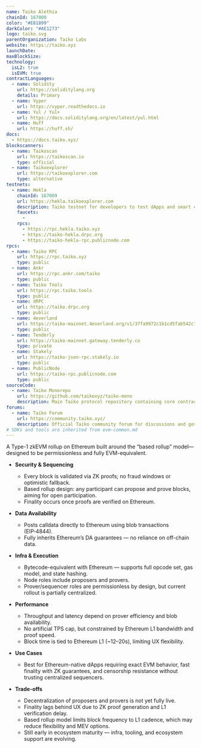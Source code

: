 ```yaml
---
name: Taiko Alethia
chainId: 167000
color: "#E81899"
darkColor: "#AE1273"
logo: taiko.svg
parentOrganization: Taiko Labs
website: https://taiko.xyz
launchDate: 
maxBlockSize: 
technology:
  isL2: true
  isEVM: true
contractLanguages:
  - name: Solidity
    url: https://soliditylang.org
    details: Primary
  - name: Vyper
    url: https://vyper.readthedocs.io
  - name: Yul / Yul+
    url: https://docs.soliditylang.org/en/latest/yul.html
  - name: Huff
    url: https://huff.sh/
docs:
  - https://docs.taiko.xyz/
blockscanners:
  - name: Taikoscan
    url: https://taikoscan.io
    type: official
  - name: Taikoexplorer
    url: https://taikoexplorer.com
    type: alternative
testnets:
  - name: Hekla
    chainId: 167009
    url: https://hekla.taikoexplorer.com
    description: Taiko testnet for developers to test dApps and smart contracts before mainnet deployment.
    faucets:
      - 
    rpcs:
      - https://rpc.hekla.taiko.xyz
      - https://taiko-hekla.drpc.org
      - https://taiko-hekla-rpc.publicnode.com
rpcs:
  - name: Taiko RPC
    url: https://rpc.taiko.xyz
    type: public
  - name: Ankr
    url: https://rpc.ankr.com/taiko
    type: public
  - name: Taiko Tools
    url: https://rpc.taiko.tools
    type: public
  - name: dRPC
    url: https://taiko.drpc.org
    type: public
  - name: 4everland
    url: https://taiko-mainnet.4everland.org/v1/37fa9972c1b1cd5fab542c7bdd4cde2f
    type: public
  - name: Tenderly
    url: https://taiko-mainnet.gateway.tenderly.co
    type: private
  - name: Stakely
    url: https://taiko-json-rpc.stakely.io
    type: public
  - name: PublicNode
    url: https://taiko-rpc.publicnode.com
    type: public
sourceCode:
  - name: Taiko Monorepo
    url: https://github.com/taikoxyz/taiko-mono
    description: Main Taiko protocol repository containing core contracts and infrastructure
forums:
  - name: Taiko Forum
    url: https://community.taiko.xyz/
    description: Official Taiko community forum for discussions and governance
# SDKs and tools are inherited from evm-common.md
---
```


A Type-1 zkEVM rollup on Ethereum built around the “based rollup” model—designed to be permissionless and fully EVM-equivalent.

- **Security & Sequencing**  
  - Every block is validated via ZK proofs; no fraud windows or optimistic fallback.  
  - Based rollup design: any participant can propose and prove blocks, aiming for open participation.  
  - Finality occurs once proofs are verified on Ethereum.

- **Data Availability**  
  - Posts calldata directly to Ethereum using blob transactions (EIP‑4844).  
  - Fully inherits Ethereum’s DA guarantees — no reliance on off-chain data.

- **Infra & Execution**  
  - Bytecode-equivalent with Ethereum — supports full opcode set, gas model, and state hashing.  
  - Node roles include proposers and provers.  
  - Prover/sequencer roles are permissionless by design, but current rollout is partially centralized.

- **Performance**  
  - Throughput and latency depend on prover efficiency and blob availability.  
  - No artificial TPS cap, but constrained by Ethereum L1 bandwidth and proof speed.  
  - Block time is tied to Ethereum L1 (~12–20s), limiting UX flexibility.

- **Use Cases**  
  - Best for Ethereum-native dApps requiring exact EVM behavior, fast finality with ZK guarantees, and censorship resistance without trusting centralized sequencers.

- **Trade-offs**  
  - Decentralization of proposers and provers is not yet fully live.  
  - Finality lags behind UX due to ZK proof generation and L1 verification delay.  
  - Based rollup model limits block frequency to L1 cadence, which may reduce flexibility and MEV options.  
  - Still early in ecosystem maturity — infra, tooling, and ecosystem support are evolving.